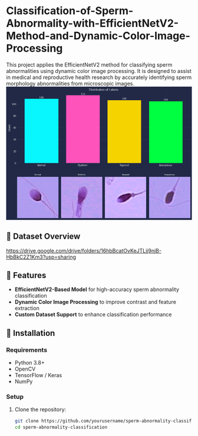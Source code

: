 # Classification-of-Sperm-Abnormality-with-EfficientNetV2-Method-and-Dynamic-Color-Image-Processing
This project applies the EfficientNetV2 method for classifying sperm abnormalities using dynamic color image processing. It is designed to assist in medical and reproductive health research by accurately identifying sperm morphology abnormalities from microscopic images.
![Demo](SpermDatasetOverview.png)  

## 📌 Dataset Overview  
https://drive.google.com/drive/folders/16hbBcatOvKeJTLjj9njB-HbBkC2Z1Km3?usp=sharing

## 🚀 Features  
- **EfficientNetV2-Based Model** for high-accuracy sperm abnormality classification  
- **Dynamic Color Image Processing** to improve contrast and feature extraction  
- **Custom Dataset Support** to enhance classification performance  


## 📂 Installation  
### Requirements  
- Python 3.8+  
- OpenCV  
- TensorFlow / Keras  
- NumPy  


### Setup  
1. Clone the repository:  
   ```bash
   git clone https://github.com/yourusername/sperm-abnormality-classification.git
   cd sperm-abnormality-classification
